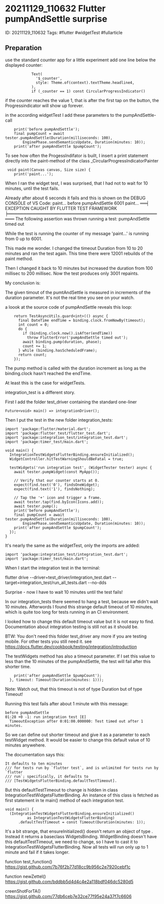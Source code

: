 # 20211129_110632 Flutter pumpAndSettle surprise
ID: 20211129_110632 
Tags: #flutter #widgetTest #fullarticle 

## Preparation

use the standard counter app for a little experiment
add one line below the displayed counter:
```
            Text(
              '$_counter',
              style: Theme.of(context).textTheme.headline4,
            ),
            if (_counter == 1) const CircularProgressIndicator()
```
if the counter reaches the value 1, that is after the first tap on the button, the Progressindicator will show up forever.

in the according widgetTest I add these parameters to the pumpAndSettle-call
```
    print('before pumpAndSettle');
    final pumpCount = await tester.pumpAndSettle(Duration(milliseconds: 100),
        EnginePhase.sendSemanticsUpdate, Duration(minutes: 10));
    print('after pumpAndSettle $pumpCount');

```

To see how often the ProgessIndifator is built, I insert a print statement directly into the paint-method of the class _CircularProgressIndicatorPainter
```
 void paint(Canvas canvas, Size size) {
    print('paint...');
```

When I ran the widget test, I was surprised, that I had not to wait for 10 minutes, until the test fails.

Already after about 6 seconds it fails and this is shown on the DEBUG CONSOLE of VS Code:
paint...
before pumpAndSettle
6001 paint...
══╡ EXCEPTION CAUGHT BY FLUTTER TEST FRAMEWORK ╞════════════════════════════════════════════════════
The following assertion was thrown running a test:
pumpAndSettle timed out

While the test is running the counter of my message 'paint...' is running from 0 up to 6001. 

This made me wonder. 
I changed the timeout Duration from 10 to 20 minutes and ran the test again. This time there were 12001 rebuilds of the paint method.

Then I changed it back to 10 minutes but increased the duration from 100 millisec to 200 millisec. Now the test produces only 3001 repaints.

My conclusion is: 

The given timout of the pumtAndSettle is measured in increments of the duration parameter. It's not the real time you see on your watch.

a loook at the source code of pumpAndSettle reveals this loop:
```
    return TestAsyncUtils.guard<int>(() async {
      final DateTime endTime = binding.clock.fromNowBy(timeout);
      int count = 0;
      do {
        if (binding.clock.now().isAfter(endTime))
          throw FlutterError('pumpAndSettle timed out');
        await binding.pump(duration, phase);
        count += 1;
      } while (binding.hasScheduledFrame);
      return count;
    });
```

The pump method is called with the duration increment as long as the binding.clock hasn't reached the endTime.

At least this is the case for widgetTests.

integration_test is a different story.

First I add the folder test_driver containing the standard one-liner 
```
Future<void> main() => integrationDriver();
```
Then I put the test in the new folder integration_tests:
```
import 'package:flutter/material.dart';
import 'package:flutter_test/flutter_test.dart';
import 'package:integration_test/integration_test.dart';
import 'package:timer_test/main.dart';

void main() {
  IntegrationTestWidgetsFlutterBinding.ensureInitialized();
  WidgetController.hitTestWarningShouldBeFatal = true;

  testWidgets('run integration test', (WidgetTester tester) async {
    await tester.pumpWidget(const MyApp());

    // Verify that our counter starts at 0.
    expect(find.text('0'), findsOneWidget);
    expect(find.text('1'), findsNothing);

    // Tap the '+' icon and trigger a frame.
    await tester.tap(find.byIcon(Icons.add));
    await tester.pump();
    print('before pumpAndSettle');
    final pumpCount = await tester.pumpAndSettle(Duration(milliseconds: 100),
        EnginePhase.sendSemanticsUpdate, Duration(minutes: 10));
    print('after pumpAndSettle $pumpCount');
  });
}
```

It's nearly the same as the widgetTest, only the imports are added:
````
import 'package:integration_test/integration_test.dart';
import 'package:timer_test/main.dart'; 
`````

When I start the integration test in the terminal:

flutter drive --driver=test_driver/integration_test.dart --target=integration_test/run_all_tests.dart --no-dds

Surprise - now I have to wait 10 minutes until the test fails!

In our integration_tests there seemed to hang a test, because we didn't wait 10 minutes. Afterwords I found this strange default timeout of 10 minutes, which is quite too long for tests running in an CI environment.

I looked how to change this default timeout value but it is not easy to find. Documentation about integration testing is still not as it should be.


BTW:
    You don't need this folder test_driver any more if you are testing mobile. For other tests you still need it. 
    see https://docs.flutter.dev/cookbook/testing/integration/introduction

The testWidgets method has also a timeout parameter. If I set this value to less than the 10 minutes of the pumpAndSettle, the test will fail after this shorter time.

```
    print('after pumpAndSettle $pumpCount');
  }, timeout: Timeout(Duration(minutes: 1)));
```

Note: Watch out, that this timeout is not of type Duration but of type Timeout!

Running this test fails after about 1 minute with this message:
````
before pumpAndSettle
01:28 +0 -1: run integration test [E]                                                                                                                     
  TimeoutException after 0:01:00.000000: Test timed out after 1 minutes.
`````

So we can define out shorter timeout and give it as a parameter to each testWidget method. It would be easier to change this default value of 10 minutes anywehere.

The documentation says this:
```
It defaults to ten minutes
/// for tests run by `flutter test`, and is unlimited for tests run by `flutter
/// run`; specifically, it defaults to
/// [TestWidgetsFlutterBinding.defaultTestTimeout].
```

But this defaultTestTimeout to change is hidden in class IntegrationTestWidgetsFlutterBinding. An instance of this class is fetched as first statement in te main() method of each integration test. 

```
void main() {
  (IntegrationTestWidgetsFlutterBinding.ensureInitialized()
          as IntegrationTestWidgetsFlutterBinding)
      .defaultTestTimeout = const Timeout(Duration(minutes: 1));
```

It's a bit strange, that ensureInitialized() doesn't return an object of type . Instead it returns a baseclass WidgetsBinding. WidgetBinding doesn't have this  defaultTestTimeout, we need to change, so I have to cast it to IntegrationTestWidgetsFlutterBinding. Now all tests will run only up to 1 minute and fail if it takes longer. 


function test_function()
https://gist.github.com/7b76f2b77d18cc9b956c2e7920cebf1c

function newZettel()
https://gist.github.com/bddbb5d4d4c4e2a118bdf046dc5280d5

creenShotForTA()
https://gist.github.com/77db6ceb7e32ce77f95e24a37f7c6606